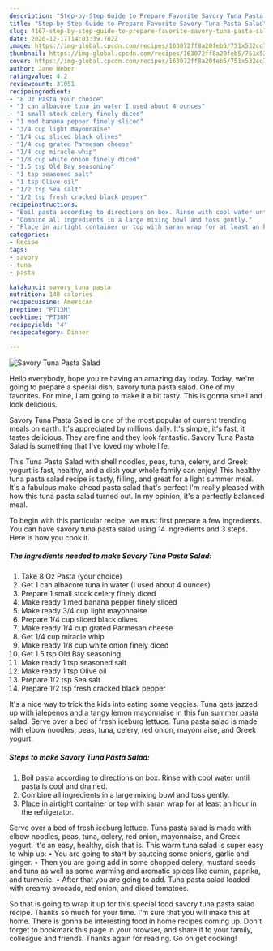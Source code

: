 ```yaml
---
description: "Step-by-Step Guide to Prepare Favorite Savory Tuna Pasta Salad"
title: "Step-by-Step Guide to Prepare Favorite Savory Tuna Pasta Salad"
slug: 4167-step-by-step-guide-to-prepare-favorite-savory-tuna-pasta-salad
date: 2020-12-17T14:03:39.702Z
image: https://img-global.cpcdn.com/recipes/163072ff8a20feb5/751x532cq70/savory-tuna-pasta-salad-recipe-main-photo.jpg
thumbnail: https://img-global.cpcdn.com/recipes/163072ff8a20feb5/751x532cq70/savory-tuna-pasta-salad-recipe-main-photo.jpg
cover: https://img-global.cpcdn.com/recipes/163072ff8a20feb5/751x532cq70/savory-tuna-pasta-salad-recipe-main-photo.jpg
author: Jane Weber
ratingvalue: 4.2
reviewcount: 31051
recipeingredient:
- "8 Oz Pasta your choice"
- "1 can albacore tuna in water I used about 4 ounces"
- "1 small stock celery finely diced"
- "1 med banana pepper finely sliced"
- "3/4 cup light mayonnaise"
- "1/4 cup sliced black olives"
- "1/4 cup grated Parmesan cheese"
- "1/4 cup miracle whip"
- "1/8 cup white onion finely diced"
- "1.5 tsp Old Bay seasoning"
- "1 tsp seasoned salt"
- "1 tsp Olive oil"
- "1/2 tsp Sea salt"
- "1/2 tsp fresh cracked black pepper"
recipeinstructions:
- "Boil pasta according to directions on box. Rinse with cool water until pasta is cool and drained."
- "Combine all ingredients in a large mixing bowl and toss gently."
- "Place in airtight container or top with saran wrap for at least an hour in the refrigerator."
categories:
- Recipe
tags:
- savory
- tuna
- pasta

katakunci: savory tuna pasta 
nutrition: 140 calories
recipecuisine: American
preptime: "PT13M"
cooktime: "PT38M"
recipeyield: "4"
recipecategory: Dinner

---
```



![Savory Tuna Pasta Salad](https://img-global.cpcdn.com/recipes/163072ff8a20feb5/751x532cq70/savory-tuna-pasta-salad-recipe-main-photo.jpg)

Hello everybody, hope you're having an amazing day today. Today, we're going to prepare a special dish, savory tuna pasta salad. One of my favorites. For mine, I am going to make it a bit tasty. This is gonna smell and look delicious.

Savory Tuna Pasta Salad is one of the most popular of current trending meals on earth. It's appreciated by millions daily. It's simple, it's fast, it tastes delicious. They are fine and they look fantastic. Savory Tuna Pasta Salad is something that I've loved my whole life.

This Tuna Pasta Salad with shell noodles, peas, tuna, celery, and Greek yogurt is fast, healthy, and a dish your whole family can enjoy! This healthy tuna pasta salad recipe is tasty, filling, and great for a light summer meal. It&#39;s a fabulous make-ahead pasta salad that&#39;s perfect I&#39;m really pleased with how this tuna pasta salad turned out. In my opinion, it&#39;s a perfectly balanced meal.


To begin with this particular recipe, we must first prepare a few ingredients. You can have savory tuna pasta salad using 14 ingredients and 3 steps. Here is how you cook it.

<!--inarticleads1-->

##### The ingredients needed to make Savory Tuna Pasta Salad:

1. Take 8 Oz Pasta (your choice)
1. Get 1 can albacore tuna in water (I used about 4 ounces)
1. Prepare 1 small stock celery finely diced
1. Make ready 1 med banana pepper finely sliced
1. Make ready 3/4 cup light mayonnaise
1. Prepare 1/4 cup sliced black olives
1. Make ready 1/4 cup grated Parmesan cheese
1. Get 1/4 cup miracle whip
1. Make ready 1/8 cup white onion finely diced
1. Get 1.5 tsp Old Bay seasoning
1. Make ready 1 tsp seasoned salt
1. Make ready 1 tsp Olive oil
1. Prepare 1/2 tsp Sea salt
1. Prepare 1/2 tsp fresh cracked black pepper


It&#39;s a nice way to trick the kids into eating some veggies. Tuna gets jazzed up with jalepenos and a tangy lemon mayonnaise in this fun summer pasta salad. Serve over a bed of fresh iceburg lettuce. Tuna pasta salad is made with elbow noodles, peas, tuna, celery, red onion, mayonnaise, and Greek yogurt. 

<!--inarticleads2-->

##### Steps to make Savory Tuna Pasta Salad:

1. Boil pasta according to directions on box. Rinse with cool water until pasta is cool and drained.
1. Combine all ingredients in a large mixing bowl and toss gently.
1. Place in airtight container or top with saran wrap for at least an hour in the refrigerator.


Serve over a bed of fresh iceburg lettuce. Tuna pasta salad is made with elbow noodles, peas, tuna, celery, red onion, mayonnaise, and Greek yogurt. It&#39;s an easy, healthy, dish that is. This warm tuna salad is super easy to whip up: • You are going to start by sauteing some onions, garlic and ginger. • Then you are going add in some chopped celery, mustard seeds and tuna as well as some warming and aromatic spices like cumin, paprika, and turmeric. • After that you are going to add. Tuna pasta salad loaded with creamy avocado, red onion, and diced tomatoes. 

So that is going to wrap it up for this special food savory tuna pasta salad recipe. Thanks so much for your time. I'm sure that you will make this at home. There is gonna be interesting food in home recipes coming up. Don't forget to bookmark this page in your browser, and share it to your family, colleague and friends. Thanks again for reading. Go on get cooking!
